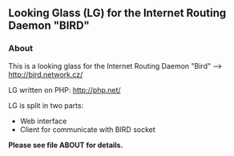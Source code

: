 Looking Glass (LG) for the Internet Routing Daemon "BIRD" 
-----------------------------------

### About
This is a looking glass for the Internet Routing Daemon "Bird" --> http://bird.network.cz/

LG written on PHP: http://php.net/

LG is split in two parts:
* Web interface
* Client for communicate with BIRD socket

**Please see file ABOUT for details.**
